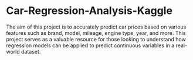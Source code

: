 # Car-Regression-Analysis-Kaggle
The aim of this project is to accurately predict car prices based on various features such as brand, model, mileage, engine type, year, and more. This project serves as a valuable resource for those looking to understand how regression models can be applied to predict continuous variables in a real-world dataset.
